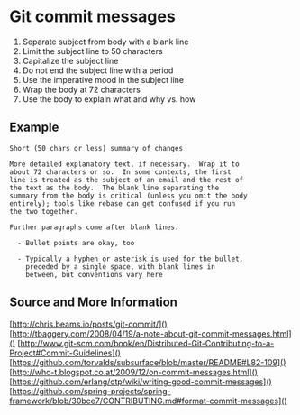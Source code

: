 # Git commit messages

1. Separate subject from body with a blank line
2. Limit the subject line to 50 characters
3. Capitalize the subject line
4. Do not end the subject line with a period
5. Use the imperative mood in the subject line
6. Wrap the body at 72 characters
7. Use the body to explain what and why vs. how

## Example

	Short (50 chars or less) summary of changes

	More detailed explanatory text, if necessary.  Wrap it to
	about 72 characters or so.  In some contexts, the first
	line is treated as the subject of an email and the rest of
	the text as the body.  The blank line separating the
	summary from the body is critical (unless you omit the body
	entirely); tools like rebase can get confused if you run
	the two together.

	Further paragraphs come after blank lines.

	  - Bullet points are okay, too

	  - Typically a hyphen or asterisk is used for the bullet,
	    preceded by a single space, with blank lines in
	    between, but conventions vary here

## Source and More Information

[http://chris.beams.io/posts/git-commit/]()
[http://tbaggery.com/2008/04/19/a-note-about-git-commit-messages.html]()
[http://www.git-scm.com/book/en/Distributed-Git-Contributing-to-a-Project#Commit-Guidelines]()
[https://github.com/torvalds/subsurface/blob/master/README#L82-109]()
[http://who-t.blogspot.co.at/2009/12/on-commit-messages.html]()
[https://github.com/erlang/otp/wiki/writing-good-commit-messages]()
[https://github.com/spring-projects/spring-framework/blob/30bce7/CONTRIBUTING.md#format-commit-messages]()
